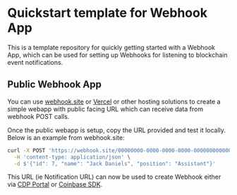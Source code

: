 # Quickstart template for Webhook App

This is a template repository for quickly getting started with a Webhook App,
which can be used for setting up Webhooks for listening to blockchain event notifications.

## Public Webhook App

You can use [webhook.site](https://webhook.site/) or [Vercel](https://vercel.com/) or other hosting solutions to create a simple webapp with public facing URL which can receive data from webhook POST calls.

Once the public webapp is setup, copy the URL provided and test it locally. Below is an example from webhook.site:

```bash
curl -X POST 'https://webhook.site/00000000-0000-0000-0000-000000000000' \
  -H 'content-type: application/json' \
  -d $'{"id": 7, "name": "Jack Daniels", "position": "Assistant"}'
```

This URL (ie Notification URL) can now be used to create Webhook either
via [CDP Portal](https://docs-cdp-onchain-data-preview.cbhq.net/developer-platform/docs/cdp-webhooks/)
or [Coinbase SDK](https://docs-cdp-onchain-data-preview.cbhq.net/coinbase-sdk/docs/webhooks).
